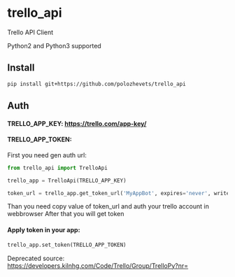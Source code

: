 # trello_api
Trello API Client

Python2 and Python3 supported

## Install

```bash
pip install git+https://github.com/polozhevets/trello_api
```

## Auth

#### TRELLO_APP_KEY: https://trello.com/app-key/
#### TRELLO_APP_TOKEN:

First you need gen auth url:
```python
from trello_api import TrelloApi

trello_app = TrelloApi(TRELLO_APP_KEY)

token_url = trello_app.get_token_url('MyAppBot', expires='never', write_access=True)
```
Than you need copy value of token_url and auth your trello account in webbrowser
After that you will get token

#### Apply token in your app:
```python
trello_app.set_token(TRELLO_APP_TOKEN)
```

Deprecated source: https://developers.kilnhg.com/Code/Trello/Group/TrelloPy?nr=

